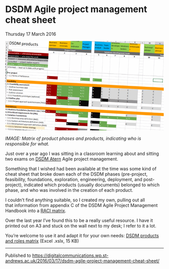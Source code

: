 # DSDM Agile project management cheat sheet

Thursday 17 March 2016

![Spreadsheet](https://github.com/garethjmsaunders/blog-posts/blob/master/dct-blog/img/2016-03-17-dsdm-products.gif)

_IMAGE: Matrix of product phases and products, indicating who is responsible for what._

Just over a year ago I was sitting in a classroom learning about and sitting two exams on [DSDM Atern](http://www.dsdm.org/) Agile project management.

Something that I wished had been available at the time was some kind of cheat sheet that broke down each of the DSDM phases (pre-project, feasibility, foundations, exploration, engineering, deployment, and post-project), indicated which products (usually documents) belonged to which phase, and who was involved in the creation of each product.

I couldn’t find anything suitable, so I created my own, pulling out all that information from appendix C of the DSDM Agile Project Management Handbook into a [RACI matrix](http://en.wikipedia.org/wiki/Responsibility_assignment_matrix).

Over the last year I’ve found this to be a really useful resource. I have it printed out on A3 and stuck on the wall next to my desk; I refer to it a lot.

You’re welcome to use it and adapt it for your own needs: [DSDM products and roles matrix](https://github.com/garethjmsaunders/blog-posts/blob/master/dct-blog/img/dsdm-products-and-roles.xlsx) (Excel .xslx, 15 KB)

---

Published to https://digitalcommunications.wp.st-andrews.ac.uk/2016/03/17/dsdm-agile-project-management-cheat-sheet/